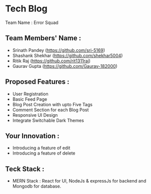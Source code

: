 # Tech Blog
Team Name : Error Squad

## Team Members' Name :
  * Srinath Pandey (https://github.com/sri-5169)
  * Shashank Shekhar (https://github.com/shekhar5004)
  * Ritik Raj (https://github.com/rit1311raj)
  * Gaurav Gupta (https://github.com/Gaurav-182000)
  
  ## Proposed Features :
  * User Registration
  * Basic Feed Page
  * Blog Post Creation with upto Five Tags
  * Comment Section for each Blog Post
  *  Responsive UI Design
  * Integrate Switchable Dark Themes
  ## Your Innovation :
  * Introducing a feature of edit
  * Introducing a feature of delete
  
  ## Teck Stack :
  * MERN Stack : React for UI, NodeJs & expressJs for backend and Mongodb for database.

